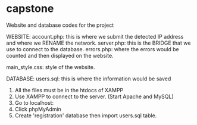 # capstone
Website and database codes  for the project


WEBSITE: 
account.php: this is where we submit the detected IP address and where we RENAME the network.
server.php: this is the BRIDGE that we use to connect to the database.
errors.php: where the errors would be counted and then displayed on the website. 

main_style.css: style of the website.


DATABASE:
users.sql: this is where the information would be saved

1. All the files must be in the htdocs of XAMPP
2. Use XAMPP to connect to the server. (Start Apache and MySQL)
3. Go to localhost: <insert port number>
4. Click phpMyAdmin
5. Create 'registration' database then import users.sql table.
